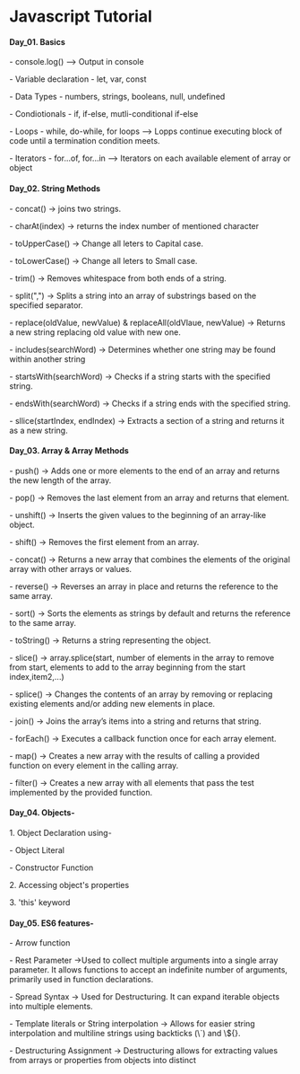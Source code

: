 <h1>Javascript Tutorial</h1>

<h4>Day_01. Basics</h4>
    <p>- console.log() --> Output in console</p>
    <p>- Variable declaration - let, var, const</p>
    <p>- Data Types - numbers, strings, booleans, null, undefined</p>
    <p>- Condiotionals - if, if-else, mutli-conditional if-else</p>
    <p>- Loops - while, do-while, for loops --> Lopps continue executing block of code until a termination condition meets.</p>
    <p>- Iterators - for...of, for...in --> Iterators on each available element of array or object</p>

<h4>Day_02. String Methods</h4>
    <p>- concat() -> joins two strings.</p>
    <p>- charAt(index) -> returns the index number of mentioned character</p>
    <p>- toUpperCase() -> Change all leters to Capital case.</p>
    <p>- toLowerCase() -> Change all leters to Small case.</p>
    <p>- trim() -> Removes whitespace from both ends of a string.</p>
    <p>- split(",") -> Splits a string into an array of substrings based on the specified separator.</p>
    <p>- replace(oldValue, newValue) & replaceAll(oldVlaue, newValue) -> Returns a new string replacing old value with new one.</p>
    <p>- includes(searchWord) -> Determines whether one string may be found within another string</p>
    <p>- startsWith(searchWord) -> Checks if a string starts with the specified string.</p>
    <p>- endsWith(searchWord) -> Checks if a string ends with the specified string.</p>
    <p>- sllice(startIndex, endIndex) -> Extracts a section of a string and returns it as a new string.</p>

<h4>Day_03. Array & Array Methods</h4>
    <p>- push() -> Adds one or more elements to the end of an array and returns the new length of the array.</p>
    <p>- pop() -> Removes the last element from an array and returns that element.</p>
    <p>- unshift() -> Inserts the given values to the beginning of an array-like object.</p>
    <p>- shift() -> Removes the first element from an array.</p>
    <p>- concat() -> Returns a new array that combines the elements of the original array with other arrays or values.</p>
    <p>- reverse() -> Reverses an array in place and returns the reference to the same array.</p>
    <p>- sort() -> Sorts the elements as strings by default and returns the reference to the same array.</p>
    <p>- toString() -> Returns a string representing the object.</p>
    <p>- slice() -> array.splice(start, number of elements in the array to remove from start, elements to add to the array beginning from the start index,item2,...)</p>
    <p>- splice() -> Changes the contents of an array by removing or replacing existing elements and/or adding new elements in place.</p>
    <p>- join() -> Joins the array’s items into a string and returns that string.</p>
    <p>- forEach() -> Executes a callback function once for each array element.</p>
    <p>- map() -> Creates a new array with the results of calling a provided function on every element in the calling array.</p>
    <p>- filter() -> Creates a new array with all elements that pass the test implemented by the provided function.</p>

<h4>Day_04. Objects-</h4>
    <p>1. Object Declaration using-</p>
        <p>- Object Literal</p>
        <p>- Constructor Function</p>
    <p>2. Accessing object's properties</p>
    <p>3. 'this' keyword</p>

<h4>Day_05. ES6 features-</h4>
    <p>- Arrow function</p>
    <p>- Rest Parameter ->Used to collect multiple arguments into a single array parameter. It allows functions to accept an indefinite number of arguments, primarily   used in function declarations.</p>
    <p>- Spread Syntax -> Used for Destructuring. It can expand iterable objects into multiple elements.</p>
    <p>- Template literals or String interpolation -> Allows for easier string interpolation and multiline strings using backticks (\`) and \${}.</p>
    <p>- Destructuring Assignment -> Destructuring allows for extracting values from arrays or properties from objects into distinct
